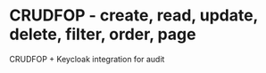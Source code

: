 # CRUDFOP - create, read, update, delete, filter, order, page

CRUDFOP + Keycloak integration for audit